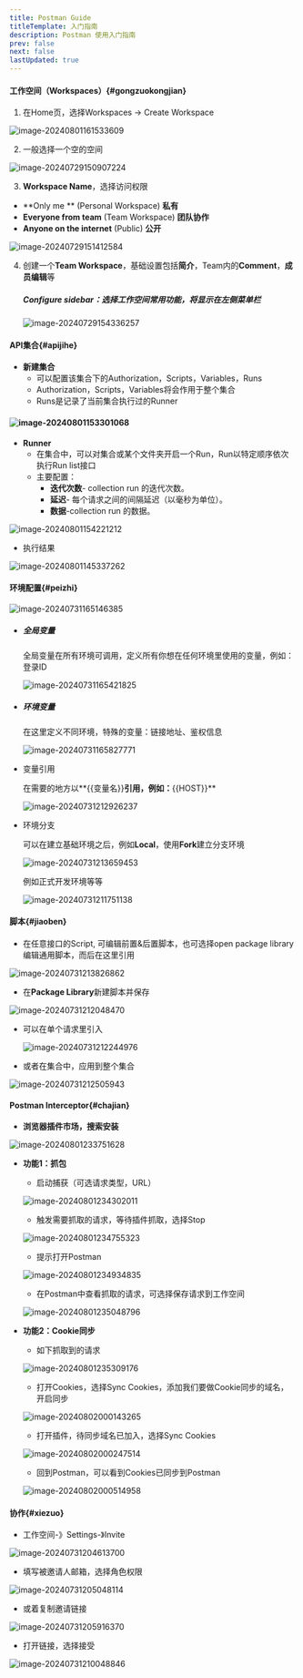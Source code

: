 ```yaml
---
title: Postman Guide
titleTemplate: 入门指南
description: Postman 使用入门指南
prev: false
next: false
lastUpdated: true
---
```


[//]: # (- [工作空间]&#40;#gongzuokongjian&#41;)

[//]: # (- [API 集合]&#40;#apijihe&#41;)

[//]: # (- [环境配置]&#40;#peizhi&#41;)

[//]: # (- [脚本]&#40;#jiaoben&#41;)

[//]: # (- [Postman Interceptor]&#40;#chajian&#41;)

[//]: # (- [协作]&#40;#xiezuo&#41;)

#### 工作空间（Workspaces）{#gongzuokongjian}

1. 在Home页，选择Workspaces -> Create Workspace

![image-20240801161533609](https://s2.loli.net/2024/08/01/D7FUWwic3r6R1lZ.png)

2. 一般选择一个空的空间

![image-20240729150907224](https://s2.loli.net/2024/07/29/QaZkWRPoY371eXz.png)

3. **Workspace Name**，选择访问权限

- **Only me ** (Personal Workspace) **私有**
- **Everyone from team** (Team Workspace) **团队协作**
- **Anyone on the internet** (Public) **公开**

![image-20240729151412584](https://s2.loli.net/2024/07/29/I4SZPMsvydlB51x.png)

4. 创建一个**Team Workspace**，基础设置包括**简介**，Team内的**Comment**，**成员编辑**等

   ##### Configure sidebar：选择工作空间常用功能，将显示在左侧菜单栏

   ![image-20240729154336257](https://s2.loli.net/2024/07/29/QY6e1kwusmXVdpD.png)

#### API集合{#apijihe}

- **新建集合**
  - 可以配置该集合下的Authorization，Scripts，Variables，Runs
  - Authorization，Scripts，Variables将会作用于整个集合
  - Runs是记录了当前集合执行过的Runner

#### ![image-20240801153301068](https://s2.loli.net/2024/08/01/9a3fwb4m2ExTr6j.png)

- **Runner**
  - 在集合中，可以对集合或某个文件夹开启一个Run，Run以特定顺序依次执行Run list接口
  - 主要配置：
    - **迭代次数**- collection run 的迭代次数。
    - **延迟**- 每个请求之间的间隔延迟（以毫秒为单位）。
    - **数据**-collection run 的数据。

![image-20240801154221212](https://s2.loli.net/2024/08/01/LPESadMgiOJsIb2.png)

- 执行结果

![image-20240801145337262](https://s2.loli.net/2024/08/01/tkX2QlYpPO3SfJR.png)

#### 环境配置{#peizhi}

![image-20240731165146385](https://s2.loli.net/2024/07/31/sRZ9tqMhoPcfK8U.png)

- ##### 全局变量

  全局变量在所有环境可调用，定义所有你想在任何环境里使用的变量，例如：登录ID

  ![image-20240731165421825](https://s2.loli.net/2024/07/31/eXMJmgfoYsPIA27.png)

- ##### 环境变量

  在这里定义不同环境，特殊的变量：链接地址、鉴权信息

  ![image-20240731165827771](https://s2.loli.net/2024/07/31/KBioQgpZbxctGUF.png)

- 变量引用

  在需要的地方以**{{变量名}}**引用，例如：**{{HOST}}**

  ![image-20240731212926237](https://s2.loli.net/2024/07/31/7mq2u39ECOUlySR.png)

- 环境分支

  可以在建立基础环境之后，例如**Local**，使用**Fork**建立分支环境

  ![image-20240731213659453](https://s2.loli.net/2024/07/31/QDV6CdI9xEHzq1i.png)

  例如正式开发环境等等
  
  ![image-20240731211751138](https://s2.loli.net/2024/07/31/LvABNqJTwOGVEsY.png)

#### 脚本{#jiaoben}

- 在任意接口的Script, 可编辑前置&后置脚本，也可选择open package library编辑通用脚本，而后在这里引用


![image-20240731213826862](https://s2.loli.net/2024/07/31/pwL9tBeqWvAmGPl.png)

- 在**Package Library**新建脚本并保存


![image-20240731212048470](https://s2.loli.net/2024/07/31/gTR62n4AFCbKM95.png)

- 可以在单个请求里引入

  ![image-20240731212244976](https://s2.loli.net/2024/07/31/aKqkD6C2r5NFjvM.png)

- 或者在集合中，应用到整个集合


![image-20240731212505943](https://s2.loli.net/2024/07/31/OkbCELdg46Boj1l.png)

#### Postman Interceptor{#chajian}

- **浏览器插件市场，搜索安装**

![image-20240801233751628](C:\Users\Kinson\AppData\Roaming\Typora\typora-user-images\image-20240801233751628.png)

- **功能1：抓包**

  - 启动捕获（可选请求类型，URL）

  ![image-20240801234302011](C:\Users\Kinson\AppData\Roaming\Typora\typora-user-images\image-20240801234302011.png)

  - 触发需要抓取的请求，等待插件抓取，选择Stop

  ![image-20240801234755323](C:\Users\Kinson\AppData\Roaming\Typora\typora-user-images\image-20240801234755323.png)

  - 提示打开Postman

  ![image-20240801234934835](C:\Users\Kinson\AppData\Roaming\Typora\typora-user-images\image-20240801234934835.png)

  - 在Postman中查看抓取的请求，可选择保存请求到工作空间

  ![image-20240801235048796](C:\Users\Kinson\AppData\Roaming\Typora\typora-user-images\image-20240801235048796.png)

- **功能2：Cookie同步**

  - 如下抓取到的请求

  ![image-20240801235309176](C:\Users\Kinson\AppData\Roaming\Typora\typora-user-images\image-20240801235309176.png)

  - 打开Cookies，选择Sync Cookies，添加我们要做Cookie同步的域名，开启同步

  ![image-20240802000143265](C:\Users\Kinson\AppData\Roaming\Typora\typora-user-images\image-20240802000143265.png)

  - 打开插件，待同步域名已加入，选择Sync Cookies

  ![image-20240802000247514](C:\Users\Kinson\AppData\Roaming\Typora\typora-user-images\image-20240802000247514.png)

  - 回到Postman，可以看到Cookies已同步到Postman

  ![image-20240802000514958](C:\Users\Kinson\AppData\Roaming\Typora\typora-user-images\image-20240802000514958.png)

#### 协作{#xiezuo}

- 工作空间-》Settings-》Invite


![image-20240731204613700](https://s2.loli.net/2024/07/31/3rRc8imjyOBI1oE.png)

- 填写被邀请人邮箱，选择角色权限


![image-20240731205048114](https://s2.loli.net/2024/07/31/YG1MI8Xz6BfRkxv.png)

- 或着复制邀请链接


![image-20240731205916370](https://s2.loli.net/2024/07/31/UpG9kSFWYaXC86s.png)

- 打开链接，选择接受


![image-20240731210048846](https://s2.loli.net/2024/07/31/d2IJWoGsMDr9gli.png)

